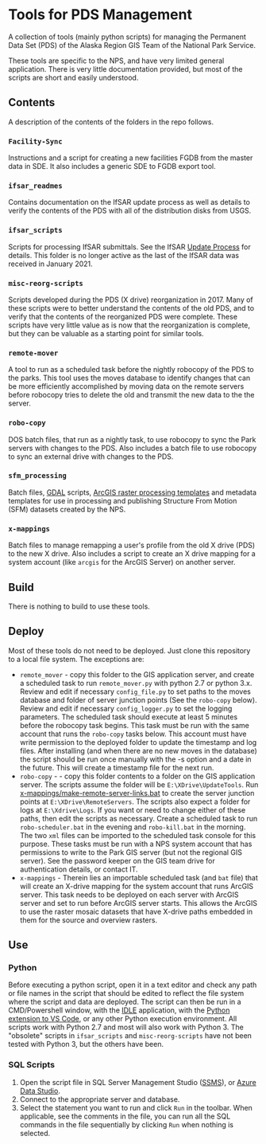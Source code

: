 # Tools for PDS Management

A collection of tools (mainly python scripts) for managing the Permanent
Data Set (PDS) of the Alaska Region GIS Team of the National Park Service.

These tools are specific to the NPS, and have very limited general application.
There is very little documentation provided, but most of the scripts are short
and easily understood.

## Contents

A description of the contents of the folders in the repo follows.

### `Facility-Sync`

Instructions and a script for creating a new facilities FGDB from the master
data in SDE.  It also includes a generic SDE to FGDB export tool.

### `ifsar_readmes`

Contains documentation on the IfSAR update process as well as details to
verify the contents of the PDS with all of the distribution disks from USGS.

### `ifsar_scripts`

Scripts for processing IfSAR submittals.  See the IfSAR
[Update Process](ifsar_readmes\Update%20Process.md) for details.
This folder is no longer active as the last of the IfSAR data was
received in January 2021.

### `misc-reorg-scripts`

Scripts developed during the PDS (X drive) reorganization in 2017.  Many of
these scripts were to better understand the contents of the old PDS, and to
verify that the contents of the reorganized PDS were complete.  These scripts
have very little value as is now that the reorganization is complete, but
they can be valuable as a starting point for similar tools.

### `remote-mover`

A tool to run as a scheduled task before the nightly robocopy of the PDS to
the parks.  This tool uses the moves database to identify changes that can
be more efficiently accomplished by moving data on the remote servers before
robocopy tries to delete the old and transmit the new data to the the server.

### `robo-copy`

DOS batch files, that run as a nightly task, to use robocopy to sync the Park
servers with changes to the PDS.  Also includes a batch file to use robocopy
to sync an external drive with changes to the PDS.

### `sfm_processing`

Batch files, [GDAL](https://gdal.org/) scripts,
[ArcGIS raster processing templates](https://desktop.arcgis.com/en/arcmap/latest/manage-data/raster-and-images/adding-a-processing-template-to-a-mosaic-dataset.htm)
and metadata templates for use in processing and publishing Structure From
Motion (SFM) datasets created by the NPS.

### `x-mappings`

Batch files to manage remapping a user's profile from the old X drive (PDS)
to the new X drive.  Also includes a script to create an X drive mapping for
a system account (like `arcgis` for the ArcGIS Server) on another server.

## Build

There is nothing to build to use these tools.

## Deploy

Most of these tools do not need to be deployed.  Just clone this repository
to a local file system.  The exceptions are:

* `remote_mover` - copy this folder to the GIS application server, and create a
  scheduled task to run `remote_mover.py` with python 2.7 or python 3.x. Review
  and edit if necessary `config_file.py` to set paths to the moves database and
  folder of server junction points (See the `robo-copy` below). Review and edit
  if necessary `config_logger.py` to set the logging parameters.  The scheduled
  task should execute at least 5 minutes before the robocopy task begins. This
  task must be run with the same account that runs the `robo-copy` tasks below.
  This account must have write permission to the deployed folder to update the
  timestamp and log files. After installing (and when there are no new moves in
  the database) the script should be run once manually with the -s option and a
  date in the future.  This will create a timestamp file for the next run.
* `robo-copy` -  - copy this folder contents to a folder on the GIS application
  server. The scripts assume the folder will be `E:\XDrive\UpdateTools`. Run
  [x-mappings/make-remote-server-links.bat](x-mappings/make-remote-server-links.bat)
  to create the server junction points at `E:\XDrive\RemoteServers`.  The
  scripts also expect a folder for logs at `E:\Xdrive\Logs`. If you want or need
  to change either of these paths, then edit the scripts as necessary. Create
  a scheduled task to run `robo-scheduler.bat` in the evening and `robo-kill.bat`
  in the morning.  The two `xml` files can be imported to the scheduled task
  console for this purpose. These tasks must be run with a NPS system account
  that has permissions to write to the Park GIS server (but not the regional
  GIS server). See the password keeper on the GIS team drive for authentication
  details, or contact IT.
* `x-mappings` - Therein lies an importable scheduled task (and `bat` file) that
  will create an X-drive mapping for the system account that runs ArcGIS server.
  This task needs to be deployed on each server with ArcGIS server and set to
  run before ArcGIS server starts.  This allows the ArcGIS to use the raster
  mosaic datasets that have X-drive paths embedded in them for the source and
  overview rasters.

## Use

### Python

Before executing a python script, open it in a text editor and check any
path or file names in the script that should be edited to reflect the
file system where the script and data are deployed.  The script can then
be run in a CMD/Powershell window, with the
[IDLE](https://en.wikipedia.org/wiki/IDLE) application,
with the
[Python extension to VS Code](https://code.visualstudio.com/docs/languages/python),
or any other Python execution environment.  All scripts work with Python 2.7 and
most will also work with Python 3.  The "obsolete" scripts in `ifsar_scripts`
and `misc-reorg-scripts` have not been tested with Python 3, but the others have
been.

### SQL Scripts

1) Open the script file in SQL Server Management Studio
([SSMS](https://docs.microsoft.com/en-us/sql/ssms/download-sql-server-management-studio-ssms?view=sql-server-ver15)),
or [Azure Data Studio](https://docs.microsoft.com/en-us/sql/azure-data-studio/download-azure-data-studio?view=sql-server-ver15).
2) Connect to the appropriate server and database.
3) Select the statement you want to run and click `Run` in the toolbar.
   When applicable, see the comments in the file, you can run all the SQL
   commands in the file sequentially by clicking `Run` when nothing is selected.
